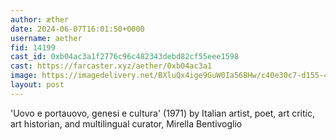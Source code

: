 ```yaml
---
author: æther
date: 2024-06-07T16:01:50+0000
username: aether
fid: 14199
cast_id: 0xb04ac3a1f2776c96c482343debd82cf55eee1598
cast: https://farcaster.xyz/aether/0xb04ac3a1
image: https://imagedelivery.net/BXluQx4ige9GuW0Ia56BHw/c40e30c7-d155-412b-e524-8eb61f4ba100/original
layout: post
---
```


'Uovo e portauovo, genesi e cultura' (1971)
by Italian artist, poet, art critic, art historian,
and multilingual curator,
Mirella Bentivoglio

<img src='https://imagedelivery.net/BXluQx4ige9GuW0Ia56BHw/c40e30c7-d155-412b-e524-8eb61f4ba100/original' alt='' referrerpolicy='no-referrer'/>
